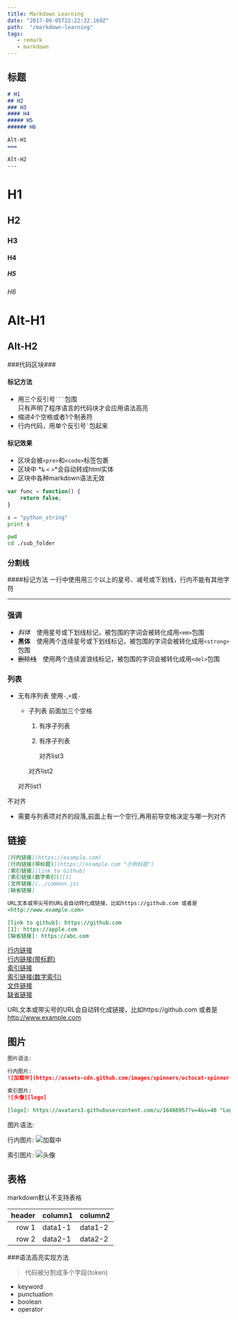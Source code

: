 ```yaml
---
title: Markdown Learning
date: "2017-09-05T22:22:32.169Z"
path:  "/markdown-learning"
tags:
   - remark
   - markdown
---
```


## 标题
```markdown
# H1
## H2
### H3
#### H4
##### H5
###### H6

Alt-H1
===

Alt-H2
---

```
# H1
## H2
### H3
#### H4
##### H5
###### H6

Alt-H1
===

Alt-H2
---

###代码区块###
#### 标记方法
- 用三个反引号<code>&#96;&#96;&#96;</code>包围  
  只有声明了程序语言的代码块才会应用语法高亮
- 缩进4个空格或者1个制表符
- 行内代码，用单个反引号<code>&#96;</code>包起来

#### 标记效果
- 区块会被`<pre>`和`<code>`标签包裹
- 区块中 *`&` `<` `>`*会自动转成html实体 
- 区块中各种markdown语法无效

```javascript
var func = function() {
    return false;
}
```

```python
s = "python_string"
print s
```

```bash
pwd 
cd ./sub_folder
```

### 分割线
####标记方法
一行中使用用三个以上的星号、减号或下划线，行内不能有其他字符
___


### 强调

- _斜体_　使用星号或下划线标记，被包围的字词会被转化成用`<em>`包围
- **黑体**　使用两个连续星号或下划线标记，被包围的字词会被转化成用`<strong>`包围
- ~~删除线~~　使用两个连续波浪线标记，被包围的字词会被转化成用`<del>`包围




### 列表
- 无有序列表 使用`-`,`+`或`-`
   - 子列表 前面加三个空格
      1. 有序子列表
      1. 有序子列表

           对齐list3
  
       对齐list2

  对齐list1

不对齐  

- 需要与列表项对齐的段落,前面上有一个空行,再用前导空格决定与哪一列对齐


## 链接
```markdown
[行内链接](https://example.com)  
[行内链接(带标题)](https://example.com "示例标题")  
[索引链接][link to Github]  
[索引链接(数字索引)][1]  
[文件链接](../common.js)  
[缺省链接]

URL文本或带尖号的URL会自动转化成链接，比如https://github.com 或者是
<http://www.example.com> 

[link to github]: https://github.com
[1]: https://apple.com
[缺省链接]: https://abc.com
```
[行内链接](https://example.com)  
[行内链接(带标题)](https://example.com "示例标题")  
[索引链接][link to Github]  
[索引链接(数字索引)][1]  
[文件链接](../common.js)  
[缺省链接]

URL文本或带尖号的URL会自动转化成链接，比如https://github.com 或者是
<http://www.example.com> 

[link to github]: https://github.com
[1]: https://apple.com
[缺省链接]: https://abc.com


## 图片
```markdown
图片语法:

行内图片:
![加载中](https://assets-cdn.github.com/images/spinners/octocat-spinner-32.gif "Logo Title Text 1")

索引图片:
![头像][logo]

[logo]: https://avatars3.githubusercontent.com/u/16486957?v=4&s=40 "Logo Title Text 2"
```

图片语法:

行内图片:
![加载中](https://assets-cdn.github.com/images/spinners/octocat-spinner-32.gif "Logo Title Text 1")

索引图片:
![头像][logo]

[logo]: https://avatars3.githubusercontent.com/u/16486957?v=4&s=40 "Logo Title Text 2"


## 表格
markdown默认不支持表格

| header | column1 | column2 |
|-------:|:-------| :-------|
| row 1  | data1-1 | data1-2 |
| row 2  | data2-1 | data2-2 |

###语法高亮实现方法

>代码被分割成多个字段(token)
- keyword
- punctuation
- boolean
- operator